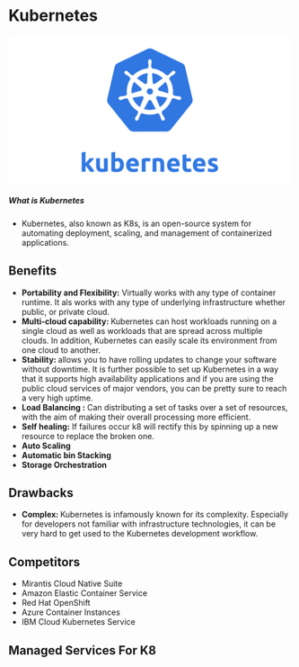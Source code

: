 # Kubernetes

![](Kubernetes_New.png)

##### What is Kubernetes

- Kubernetes, also known as K8s, is an open-source system for automating deployment, scaling, and management of containerized applications.

## Benefits

- <b>Portability and Flexibility:</b> Virtually works with any type of container runtime. It als works with any type of underlying infrastructure whether public, or private cloud.
- <b>Multi-cloud capability: </b>Kubernetes can host workloads running on a single cloud as well as workloads that are spread across multiple clouds. In addition, Kubernetes can easily scale its environment from one cloud to another.
- <b>Stability: </b>allows you to have rolling updates to change your software without downtime. It is further possible to set up Kubernetes in a way that it supports high availability applications and if you are using the public cloud services of major vendors, you can be pretty sure to reach a very high uptime.
- <b>Load Balancing :</b> Can distributing a set of tasks over a set of resources, with the aim of making their overall processing more efficient.
- <b>Self healing:</b> If failures occur k8 will rectify this by spinning up a new resource to replace the broken one.
- <b>Auto Scaling</b>
- <b>Automatic bin Stacking</b>
- <b>Storage Orchestration</b>


## Drawbacks
- <b>Complex: </b>Kubernetes is infamously known for its complexity. Especially for developers not familiar with infrastructure technologies, it can be very hard to get used to the Kubernetes development workflow.




## Competitors
- Mirantis Cloud Native Suite
- Amazon Elastic Container Service
- Red Hat OpenShift
- Azure Container Instances
- IBM Cloud Kubernetes Service

## Managed Services For K8